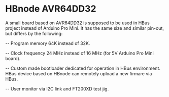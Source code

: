 # HBnode AVR64DD32

A small board based on AVR64DD32 is supposed to be used in HBus project instead of Arduino Pro Mini. It has the same size and similar pin-out, but differs by the following:

-- Program memory 64K instead of 32K.

-- Clock frequency 24 MHz instead of 16 MHz (for 5V Arduino Pro Mini board).

-- Custom made bootloader dedicated for operation in HBus environment. HBus device based on HBnode can remotely upload a new firmare via HBus.

-- User monitor via I2C link and FT200XD test jig.
